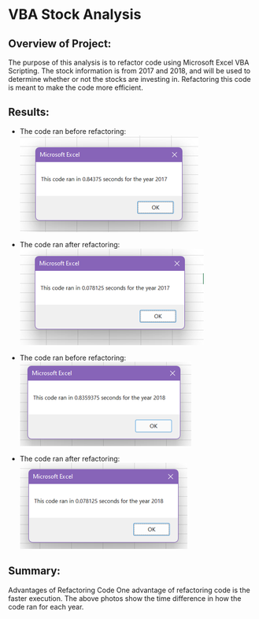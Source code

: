 # VBA Stock Analysis 

## Overview of Project: 
The purpose of this analysis is to refactor code using Microsoft Excel VBA Scripting. The stock information is from 2017 and 2018, and will be used to determine whether or not the stocks are investing in. Refactoring this code is meant to make the code more efficient.

## Results: 


- The code ran before refactoring:
![original_2017](Resources/Original_2017.png)   
 
- The code ran after refactoring:
![2017](Resources/VBA_2017.png)

- The code ran before refactoring:
![original_2018](Resources/Original_2018.png)

- The code ran after refactoring:
![2018](Resources/VBA_2018.png)

## Summary: 

Advantages of Refactoring Code
One advantage of refactoring code is the faster execution. The above photos show the time difference in how the code ran for each year. 
